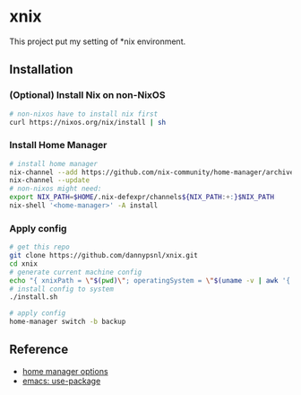 # xnix

This project put my setting of \*nix environment.

## Installation

### (Optional) Install Nix on non-NixOS

```zsh
# non-nixos have to install nix first
curl https://nixos.org/nix/install | sh
```

### Install Home Manager

```zsh
# install home manager
nix-channel --add https://github.com/nix-community/home-manager/archive/master.tar.gz home-manager
nix-channel --update
# non-nixos might need:
export NIX_PATH=$HOME/.nix-defexpr/channels${NIX_PATH:+:}$NIX_PATH
nix-shell '<home-manager>' -A install
```

### Apply config

```zsh
# get this repo
git clone https://github.com/dannypsnl/xnix.git
cd xnix
# generate current machine config
echo "{ xnixPath = \"$(pwd)\"; operatingSystem = \"$(uname -v | awk '{ print $1 }' | sed 's/#.*-//')\"; homePath=\"$HOME\"; }" > machine.nix
# install config to system
./install.sh

# apply config
home-manager switch -b backup
```

## Reference

- [home manager options](https://nix-community.github.io/home-manager/options.html)
- [emacs: use-package](https://github.com/jwiegley/use-package)

